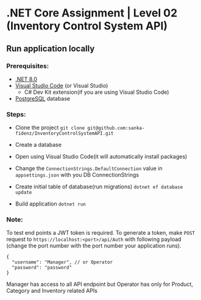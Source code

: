 # .NET Core Assignment | Level 02 (Inventory Control System API)

## Run application locally

### Prerequisites:

* [.NET 8.0](https://dotnet.microsoft.com/en-us/download)
* [Visual Studio Code](https://visualstudio.microsoft.com/) (or Visual Studio)
    * C# Dev Kit extension(if you are using Visual Studio Code)
* [PostgreSQL](https://www.postgresql.org/download/) database

### Steps:

* Clone the project
`git clone git@github.com:sanka-fidenz/InventoryControlSystemAPI.git`

* Create a database

* Open using Visual Studio Code(it will automatically install packages)

* Change the `ConnectionStrings.DefaultConnection` value in `appsettings.json` with you DB ConnectionStrings

* Create initial table of database(run migrations) `dotnet ef database update`

* Build application `dotnet run`

### Note:

To test end points a JWT token is required. To generate a token, make `POST` request to `https://localhost:<port>/api/Auth` with following payload (change the port number with the port number your application runs).

```
{
  "username": "Manager", // or Operator
  "password": "password"
}
```

Manager has access to all API endpoint but Operator has only for Product, Category and Inventory related APIs